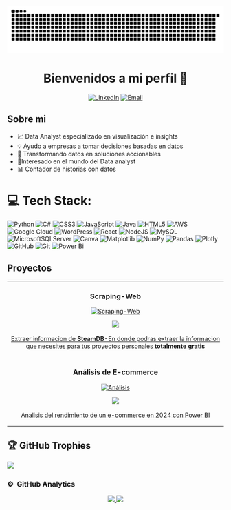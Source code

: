 <p align = "center">
	<img src = "https://github.com/7oSkaaa/7oSkaaa/blob/output/github-contribution-grid-snake-dark.svg"/>
</p>
<div align="center">
<h1 align="center">Bienvenidos a mi perfil 👋</h1>
</div>
<div align=center>
 <a href="https://www.linkedin.com/in/jimferag/" target="_blank"><img src="https://img.shields.io/static/v1?style=for-the-badge&message=LinkedIn&color=0A66C2&logo=LinkedIn&logoColor=FFFFFF&label=" alt="LinkedIn" /></a>
<a href="mailto:jimjordan61@gmail.com?subject=Hi%20Kartik%20,%20nice%20to%20meet%20you!" target="_blank"><img alt="Email" src="https://img.shields.io/static/v1?style=for-the-badge&message=Gmail&color=EA4335&logo=Gmail&logoColor=FFFFFF&label=" /></a>
</div>

## Sobre mi
- 📈 Data Analyst especializado en visualización e insights
- 💡 Ayudo a empresas a tomar decisiones basadas en datos
- 🚀 Transformando datos en soluciones accionables
- 🧪Interesado en el mundo del Data analyst 
- 📊 Contador de historias con datos
# 💻 Tech Stack:
![Python](https://img.shields.io/badge/python-3670A0?style=for-the-badge&logo=python&logoColor=ffdd54) ![C#](https://img.shields.io/badge/c%23-%23239120.svg?style=for-the-badge&logo=csharp&logoColor=white) ![CSS3](https://img.shields.io/badge/css3-%231572B6.svg?style=for-the-badge&logo=css3&logoColor=white) ![JavaScript](https://img.shields.io/badge/javascript-%23323330.svg?style=for-the-badge&logo=javascript&logoColor=%23F7DF1E) ![Java](https://img.shields.io/badge/java-%23ED8B00.svg?style=for-the-badge&logo=openjdk&logoColor=white) ![HTML5](https://img.shields.io/badge/html5-%23E34F26.svg?style=for-the-badge&logo=html5&logoColor=white) ![AWS](https://img.shields.io/badge/AWS-%23FF9900.svg?style=for-the-badge&logo=amazon-aws&logoColor=white) ![Google Cloud](https://img.shields.io/badge/GoogleCloud-%234285F4.svg?style=for-the-badge&logo=google-cloud&logoColor=white)  ![WordPress](https://img.shields.io/badge/WordPress-%23117AC9.svg?style=for-the-badge&logo=WordPress&logoColor=white) ![React](https://img.shields.io/badge/react-%2320232a.svg?style=for-the-badge&logo=react&logoColor=%2361DAFB) ![NodeJS](https://img.shields.io/badge/node.js-6DA55F?style=for-the-badge&logo=node.js&logoColor=white) ![MySQL](https://img.shields.io/badge/mysql-4479A1.svg?style=for-the-badge&logo=mysql&logoColor=white) ![MicrosoftSQLServer](https://img.shields.io/badge/Microsoft%20SQL%20Server-CC2927?style=for-the-badge&logo=microsoft%20sql%20server&logoColor=white) ![Canva](https://img.shields.io/badge/Canva-%2300C4CC.svg?style=for-the-badge&logo=Canva&logoColor=white) ![Matplotlib](https://img.shields.io/badge/Matplotlib-%23ffffff.svg?style=for-the-badge&logo=Matplotlib&logoColor=black) ![NumPy](https://img.shields.io/badge/numpy-%23013243.svg?style=for-the-badge&logo=numpy&logoColor=white) ![Pandas](https://img.shields.io/badge/pandas-%23150458.svg?style=for-the-badge&logo=pandas&logoColor=white) ![Plotly](https://img.shields.io/badge/Plotly-%233F4F75.svg?style=for-the-badge&logo=plotly&logoColor=white) ![GitHub](https://img.shields.io/badge/github-%23121011.svg?style=for-the-badge&logo=github&logoColor=white) ![Git](https://img.shields.io/badge/git-%23F05033.svg?style=for-the-badge&logo=git&logoColor=white) ![Power Bi](https://img.shields.io/badge/power_bi-F2C811?style=for-the-badge&logo=powerbi&logoColor=black)


## Proyectos 
<table>
<tr>
<td width="50%">
<h3 align="center">Scraping-Web</h3>
<div align="center">
<a href="https://github.com/GG-IM/Scraping-Web-SteamDB" target="_blank"><img src="https://i.imgur.com/AB7qqr2.jpg" alt="Scraping-Web"></a>
<p>
<a href="https://github.com/GG-IM/Scraping-Web-SteamDB" target="_blank">
<img src="https://img.shields.io/badge/CÓDIGO-ff9?style=for-the-badge&logo=github&logoColor=black">
</p>
<p>Extraer informacion de <strong>SteamDB</strong>-En donde podras extraer la informacion que necesites para tus proyectos personales <strong>totalmente gratis</strong> </p>
</div>
                                                                                      
</td>

<tr>
<td width="50%">
<h3 align="center">Análisis de E-commerce</h3>
<div align="center">
<a href="https://github.com/GG-IM/Analisis-de-ventas-de-E-commerce-" target="_blank"><img src="https://imgur.com/PDOD6jJ.jpg" alt="Análisis"></a>
<p>
<a href="https://github.com/GG-IM/Analisis-de-ventas-de-E-commerce-" target="_blank">
<img src="https://img.shields.io/badge/CÓDIGO-ff9?style=for-the-badge&logo=github&logoColor=black">
</p>
<p>Analisis del rendimiento de un e-commerce en 2024 con Power BI</strong> </p>
</div>
                                                                                      
</td>
</table>

## 🏆 GitHub Trophies
![](https://github-profile-trophy.vercel.app/?username=GG-IM&theme=onedark&no-frame=false&no-bg=true&margin-w=4)

### ⚙️ &nbsp;GitHub Analytics

<p align="center">
<a href="https://github.com/ArisGuimera">
  <img height="180em" src="https://github-readme-stats-eight-theta.vercel.app/api?username=GG-IM&show_icons=true&theme=algolia&include_all_commits=true&count_private=true"/>
  <img height="180em" src="https://github-readme-stats-eight-theta.vercel.app/api/top-langs/?username=GG-IM&layout=compact&langs_count=8&theme=algolia"/>
</a>
</p>
